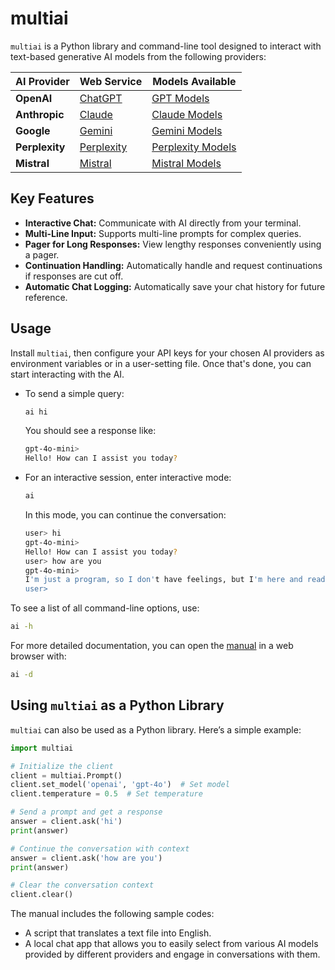 # multiai

`multiai` is a Python library and command-line tool designed to interact with text-based generative AI models from the following providers:

| AI Provider  | Web Service                        | Models Available                                               |
|--------------|------------------------------------|----------------------------------------------------------------|
| **OpenAI**   | [ChatGPT](https://chat.openai.com/) | [GPT Models](https://platform.openai.com/docs/models) |
| **Anthropic**| [Claude](https://claude.ai/) | [Claude Models](https://docs.anthropic.com/en/docs/about-claude/models) |
| **Google**   | [Gemini](https://gemini.google.com/)| [Gemini Models](https://ai.google.dev/gemini-api/docs/models/gemini) |
| **Perplexity** | [Perplexity](https://www.perplexity.ai/) | [Perplexity Models](https://docs.perplexity.ai/docs/model-cards) |
| **Mistral**  | [Mistral](https://chat.mistral.ai/chat) | [Mistral Models](https://docs.mistral.ai/getting-started/models/) |

## Key Features

- **Interactive Chat:** Communicate with AI directly from your terminal.
- **Multi-Line Input:** Supports multi-line prompts for complex queries.
- **Pager for Long Responses:** View lengthy responses conveniently using a pager.
- **Continuation Handling:** Automatically handle and request continuations if responses are cut off.
- **Automatic Chat Logging:** Automatically save your chat history for future reference.

## Usage

Install `multiai`, then configure your API keys for your chosen AI providers as environment variables or in a user-setting file. Once that's done, you can start interacting with the AI.

- To send a simple query:

  ```bash
  ai hi
  ```

  You should see a response like:

  ```bash
  gpt-4o-mini>
  Hello! How can I assist you today?
  ```

- For an interactive session, enter interactive mode:

  ```bash
  ai
  ```

  In this mode, you can continue the conversation:

  ```bash
  user> hi
  gpt-4o-mini>
  Hello! How can I assist you today?
  user> how are you
  gpt-4o-mini>
  I'm just a program, so I don't have feelings, but I'm here and ready to help you! How about you? How are you doing?
  user>
  ```

To see a list of all command-line options, use:

```bash
ai -h
```

For more detailed documentation, you can open the [manual](https://sekika.github.io/multiai/) in a web browser with:

```bash
ai -d
```

## Using `multiai` as a Python Library

`multiai` can also be used as a Python library. Here’s a simple example:

```python
import multiai

# Initialize the client
client = multiai.Prompt()
client.set_model('openai', 'gpt-4o')  # Set model
client.temperature = 0.5  # Set temperature

# Send a prompt and get a response
answer = client.ask('hi')
print(answer)

# Continue the conversation with context
answer = client.ask('how are you')
print(answer)

# Clear the conversation context
client.clear()
```

The manual includes the following sample codes:

- A script that translates a text file into English.
- A local chat app that allows you to easily select from various AI models provided by different providers and engage in conversations with them.
